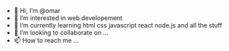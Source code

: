 - 👋 Hi, I’m @omar
- 👀 I’m interested in web developement
- 🌱 I’m currently learning html css javascript react node.js and all the stuff
- 💞️ I’m looking to collaborate on ...
- 📫 How to reach me ...

<!---
omar-omar114/omar-omar114 is a ✨ special ✨ repository because its `README.md` (this file) appears on your GitHub profile.
You can click the Preview link to take a look at your changes.
--->

